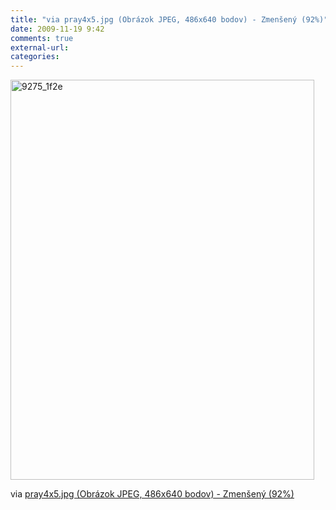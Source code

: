```yaml
---
title: "via pray4x5.jpg (Obrázok JPEG, 486x640 bodov) - Zmenšený (92%)"
date: 2009-11-19 9:42
comments: true
external-url:
categories:
---
```

[<img src="http://b.asset.soup.io/asset/0540/9275_1f2e.jpeg" width="486" height="640" alt="9275_1f2e" />][1]

via [pray4x5.jpg (Obrázok JPEG, 486x640 bodov) - Zmenšený (92%)][2]

  [1]: http://img20.imageshack.us/img20/3688/pray4x5.jpg
  [2]: http://img20.imageshack.us/img20/3688/pray4x5.jpg
